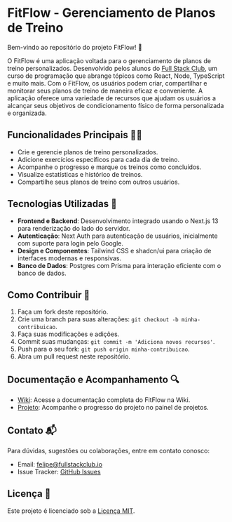 # FitFlow - Gerenciamento de Planos de Treino

Bem-vindo ao repositório do projeto FitFlow! 💪

O FitFlow é uma aplicação voltada para o gerenciamento de planos de treino personalizados. Desenvolvido pelos alunos do [Full Stack Club](https://fullstackclub.com.br/), um curso de programação que abrange tópicos como React, Node, TypeScript e muito mais. Com o FitFlow, os usuários podem criar, compartilhar e monitorar seus planos de treino de maneira eficaz e conveniente. A aplicação oferece uma variedade de recursos que ajudam os usuários a alcançar seus objetivos de condicionamento físico de forma personalizada e organizada.

## Funcionalidades Principais 🏋️‍♀️

- Crie e gerencie planos de treino personalizados.
- Adicione exercícios específicos para cada dia de treino.
- Acompanhe o progresso e marque os treinos como concluídos.
- Visualize estatísticas e histórico de treinos.
- Compartilhe seus planos de treino com outros usuários.

## Tecnologias Utilizadas 🚀

- **Frontend e Backend**: Desenvolvimento integrado usando o Next.js 13 para renderização do lado do servidor.
- **Autenticação**: Next Auth para autenticação de usuários, inicialmente com suporte para login pelo Google.
- **Design e Componentes**: Tailwind CSS e shadcn/ui para criação de interfaces modernas e responsivas.
- **Banco de Dados**: Postgres com Prisma para interação eficiente com o banco de dados.

## Como Contribuir 🤝

1. Faça um fork deste repositório.
2. Crie uma branch para suas alterações: `git checkout -b minha-contribuicao`.
3. Faça suas modificações e adições.
4. Commit suas mudanças: `git commit -m 'Adiciona novos recursos'`.
5. Push para o seu fork: `git push origin minha-contribuicao`.
6. Abra um pull request neste repositório.

## Documentação e Acompanhamento 🔍

- [Wiki](https://github.com/fullstackclub-labs/fitflow/wiki): Acesse a documentação completa do FitFlow na Wiki.
- [Projeto](https://github.com/fullstackclub-labs/fitflow/projects?query=is%3Aopen): Acompanhe o progresso do projeto no painel de projetos.

## Contato 📬

Para dúvidas, sugestões ou colaborações, entre em contato conosco:

- Email: felipe@fullstackclub.io
- Issue Tracker: [GitHub Issues](https://github.com/fullstackclub-labs/fitflow/issues)

## Licença 📝

Este projeto é licenciado sob a [Licença MIT](LICENSE).
